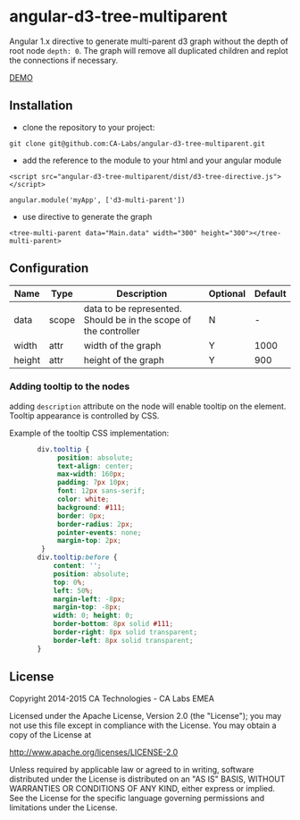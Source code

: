 # angular-d3-tree-multiparent

Angular 1.x directive to generate multi-parent d3 graph without the depth of root node `depth: 0`. The graph will remove all duplicated children and replot the connections if necessary.

[DEMO](http://rawgit.com/CA-Labs/angular-d3-tree-multiparent/master/demo/index.html)

## Installation
* clone the repository to your project:

`git clone git@github.com:CA-Labs/angular-d3-tree-multiparent.git`
* add the reference to the module to your html and your angular module

`<script src="angular-d3-tree-multiparent/dist/d3-tree-directive.js"></script>`

`angular.module('myApp', ['d3-multi-parent'])`

* use directive to generate the graph

`<tree-multi-parent data="Main.data" width="300" height="300"></tree-multi-parent>`

## Configuration

|Name|Type|Description|Optional|Default|
|----|----|-----------|--------|-------|
|data|scope|data to be represented. Should be in the scope of the controller|N|-|
|width|attr|width of the graph|Y|1000|
|height|attr|height of the graph|Y|900|

### Adding tooltip to the nodes
adding `description` attribute on the node will enable tooltip on the element. Tooltip appearance is controlled by CSS.

Example of the tooltip CSS implementation:
```css
       div.tooltip {
            position: absolute;
            text-align: center;
            max-width: 160px;
            padding: 7px 10px;
            font: 12px sans-serif;
            color: white;
            background: #111;
            border: 0px;
            border-radius: 2px;
            pointer-events: none;
            margin-top: 2px;
        }
       div.tooltip:before {
           content: '';
           position: absolute;
           top: 0%;
           left: 50%;
           margin-left: -8px;
           margin-top: -8px;
           width: 0; height: 0;
           border-bottom: 8px solid #111;
           border-right: 8px solid transparent;
           border-left: 8px solid transparent;
       }
```

## License
Copyright 2014-2015 CA Technologies - CA Labs EMEA

Licensed under the Apache License, Version 2.0 (the "License");
you may not use this file except in compliance with the License.
You may obtain a copy of the License at

  http://www.apache.org/licenses/LICENSE-2.0

Unless required by applicable law or agreed to in writing, software
distributed under the License is distributed on an "AS IS" BASIS,
WITHOUT WARRANTIES OR CONDITIONS OF ANY KIND, either express or implied.
See the License for the specific language governing permissions and
limitations under the License.